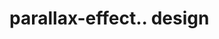 # parallax-effect.. design                                                                                                                                                                                                                                          
                                     

